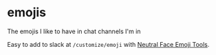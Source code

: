 # emojis
The emojis I like to have in chat channels I'm in

Easy to add to slack at `/customize/emoji` with [Neutral Face Emoji Tools](https://chrome.google.com/webstore/detail/neutral-face-emoji-tools/anchoacphlfbdomdlomnbbfhcmcdmjej).
